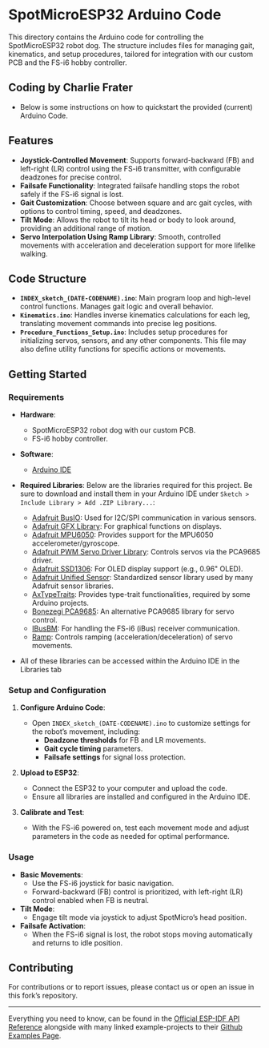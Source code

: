 # SpotMicroESP32 Arduino Code

This directory contains the Arduino code for controlling the SpotMicroESP32 robot dog. The structure includes files for managing gait, kinematics, and setup procedures, tailored for integration with our custom PCB and the FS-i6 hobby controller.

## Coding by Charlie Frater ##

- Below is some instructions on how to quickstart the provided (current) Arduino Code.

## Features

- **Joystick-Controlled Movement**: Supports forward-backward (FB) and left-right (LR) control using the FS-i6 transmitter, with configurable deadzones for precise control.
- **Failsafe Functionality**: Integrated failsafe handling stops the robot safely if the FS-i6 signal is lost.
- **Gait Customization**: Choose between square and arc gait cycles, with options to control timing, speed, and deadzones.
- **Tilt Mode**: Allows the robot to tilt its head or body to look around, providing an additional range of motion.
- **Servo Interpolation Using Ramp Library**: Smooth, controlled movements with acceleration and deceleration support for more lifelike walking.

## Code Structure

- **`INDEX_sketch_(DATE-CODENAME).ino`**: Main program loop and high-level control functions. Manages gait logic and overall behavior.
- **`Kinematics.ino`**: Handles inverse kinematics calculations for each leg, translating movement commands into precise leg positions.
- **`Procedure_Functions_Setup.ino`**: Includes setup procedures for initializing servos, sensors, and any other components. This file may also define utility functions for specific actions or movements.

## Getting Started

### Requirements

- **Hardware**:
  - SpotMicroESP32 robot dog with our custom PCB.
  - FS-i6 hobby controller.

- **Software**:
  - [Arduino IDE](https://www.arduino.cc/en/software)
  
- **Required Libraries**:
  Below are the libraries required for this project. Be sure to download and install them in your Arduino IDE under `Sketch > Include Library > Add .ZIP Library...`:

  - [Adafruit BusIO](https://github.com/adafruit/Adafruit_BusIO): Used for I2C/SPI communication in various sensors.
  - [Adafruit GFX Library](https://github.com/adafruit/Adafruit-GFX-Library): For graphical functions on displays.
  - [Adafruit MPU6050](https://github.com/adafruit/Adafruit_MPU6050): Provides support for the MPU6050 accelerometer/gyroscope.
  - [Adafruit PWM Servo Driver Library](https://github.com/adafruit/Adafruit-PWM-Servo-Driver-Library): Controls servos via the PCA9685 driver.
  - [Adafruit SSD1306](https://github.com/adafruit/Adafruit_SSD1306): For OLED display support (e.g., 0.96" OLED).
  - [Adafruit Unified Sensor](https://github.com/adafruit/Adafruit_Sensor): Standardized sensor library used by many Adafruit sensor libraries.
  - [AxTypeTraits](https://github.com/xoRaxes/AxTypeTraits): Provides type-trait functionalities, required by some Arduino projects.
  - [Bonezegi PCA9685](https://github.com/bonezegi/PCA9685): An alternative PCA9685 library for servo control.
  - [IBusBM](https://github.com/bolderflight/IBusBM): For handling the FS-i6 (iBus) receiver communication.
  - [Ramp](https://github.com/Erriez/ErriezRamp): Controls ramping (acceleration/deceleration) of servo movements.

- All of these libraries can be accessed within the Arduino IDE in the Libraries tab
### Setup and Configuration

1. **Configure Arduino Code**:
   - Open `INDEX_sketch_(DATE-CODENAME).ino` to customize settings for the robot’s movement, including:
     - **Deadzone thresholds** for FB and LR movements.
     - **Gait cycle timing** parameters.
     - **Failsafe settings** for signal loss protection.

2. **Upload to ESP32**:
   - Connect the ESP32 to your computer and upload the code.
   - Ensure all libraries are installed and configured in the Arduino IDE.

3. **Calibrate and Test**:
   - With the FS-i6 powered on, test each movement mode and adjust parameters in the code as needed for optimal performance.

### Usage

- **Basic Movements**:
  - Use the FS-i6 joystick for basic navigation.
  - Forward-backward (FB) control is prioritized, with left-right (LR) control enabled when FB is neutral.
- **Tilt Mode**:
  - Engage tilt mode via joystick to adjust SpotMicro’s head position.
- **Failsafe Activation**:
  - When the FS-i6 signal is lost, the robot stops moving automatically and returns to idle position.

## Contributing

For contributions or to report issues, please contact us or open an issue in this fork’s repository.

---

Everything you need to know, can be found in the [Official ESP-IDF API Reference](https://docs.espressif.com/projects/esp-idf/en/latest/esp32/api-reference/index.html)	alongside with many linked example-projects to their [Github Examples Page](https://github.com/espressif/esp-idf/tree/master/examples).
